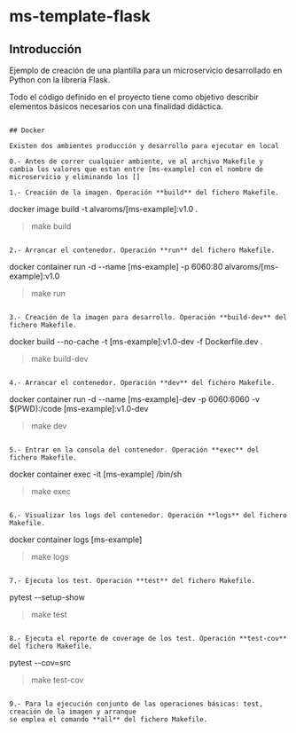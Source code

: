 # ms-template-flask

## Introducción

Ejemplo de creación de una plantilla para un microservicio desarrollado en Python con la librería Flask.

Todo el código definido en el proyecto tiene como objetivo describir elementos básicos necesarios
con una finalidad didáctica.

```

## Docker 

Existen dos ambientes producción y desarrollo para ejecutar en local

0.- Antes de correr cualquier ambiente, ve al archivo Makefile y cambia los valores que estan entre [ms-example] con el nombre de microservicio y eliminando los []

1.- Creación de la imagen. Operación **build** del fichero Makefile.
``` 
docker image build -t alvaroms/[ms-example]:v1.0 .

>make build
```

2.- Arrancar el contenedor. Operación **run** del fichero Makefile.
``` 
docker container run -d --name [ms-example] -p 6060:80 alvaroms/[ms-example]:v1.0

>make run
```

3.- Creación de la imagen para desarrollo. Operación **build-dev** del fichero Makefile.
``` 
docker build --no-cache -t [ms-example]:v1.0-dev -f Dockerfile.dev .

>make build-dev
```

4.- Arrancar el contenedor. Operación **dev** del fichero Makefile.
``` 
docker container run -d --name [ms-example]-dev -p 6060:6060 -v $(PWD):/code [ms-example]:v1.0-dev

>make dev
```

5.- Entrar en la consola del contenedor. Operación **exec** del fichero Makefile.
``` 
docker container exec -it [ms-example] /bin/sh

>make exec
```

6.- Visualizar los logs del contenedor. Operación **logs** del fichero Makefile.
``` 
docker container logs [ms-example]

> make logs
```

7.- Ejecuta los test. Operación **test** del fichero Makefile.
``` 
pytest --setup-show

> make test
```

8.- Ejecuta el reporte de coverage de los test. Operación **test-cov** del fichero Makefile.
``` 
pytest --cov=src

> make test-cov
```

9.- Para la ejecución conjunto de las operaciones básicas: test, creación de la imagen y arranque
se emplea el comando **all** del fichero Makefile.

```

